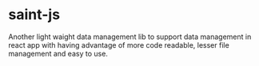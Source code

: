 # saint-js
Another light waight data management lib to support data management in react app with having advantage of more code readable, lesser file management and easy to use.
